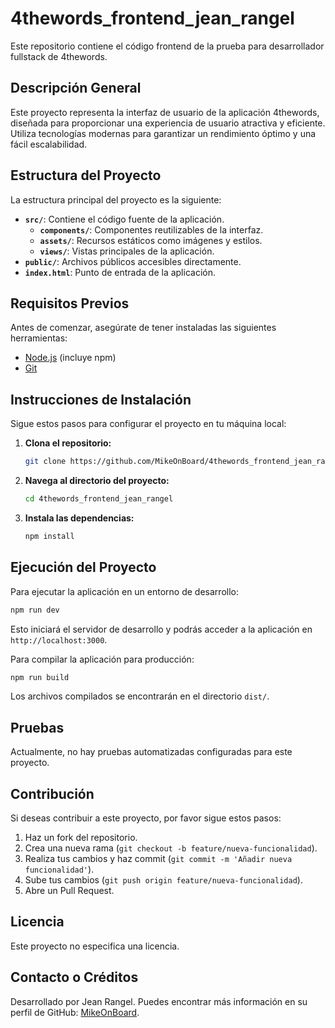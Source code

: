 # 4thewords_frontend_jean_rangel

Este repositorio contiene el código frontend de la prueba para desarrollador fullstack de 4thewords.

## Descripción General

Este proyecto representa la interfaz de usuario de la aplicación 4thewords, diseñada para proporcionar una experiencia de usuario atractiva y eficiente. Utiliza tecnologías modernas para garantizar un rendimiento óptimo y una fácil escalabilidad.

## Estructura del Proyecto

La estructura principal del proyecto es la siguiente:

- **`src/`**: Contiene el código fuente de la aplicación.
  - **`components/`**: Componentes reutilizables de la interfaz.
  - **`assets/`**: Recursos estáticos como imágenes y estilos.
  - **`views/`**: Vistas principales de la aplicación.
- **`public/`**: Archivos públicos accesibles directamente.
- **`index.html`**: Punto de entrada de la aplicación.

## Requisitos Previos

Antes de comenzar, asegúrate de tener instaladas las siguientes herramientas:

- [Node.js](https://nodejs.org/) (incluye npm)
- [Git](https://git-scm.com/)

## Instrucciones de Instalación

Sigue estos pasos para configurar el proyecto en tu máquina local:

1. **Clona el repositorio:**

   ```bash
   git clone https://github.com/MikeOnBoard/4thewords_frontend_jean_rangel.git
   ```

2. **Navega al directorio del proyecto:**

   ```bash
   cd 4thewords_frontend_jean_rangel
   ```

3. **Instala las dependencias:**

   ```bash
   npm install
   ```

## Ejecución del Proyecto

Para ejecutar la aplicación en un entorno de desarrollo:

```bash
npm run dev
```

Esto iniciará el servidor de desarrollo y podrás acceder a la aplicación en `http://localhost:3000`.

Para compilar la aplicación para producción:

```bash
npm run build
```

Los archivos compilados se encontrarán en el directorio `dist/`.

## Pruebas

Actualmente, no hay pruebas automatizadas configuradas para este proyecto.

## Contribución

Si deseas contribuir a este proyecto, por favor sigue estos pasos:

1. Haz un fork del repositorio.
2. Crea una nueva rama (`git checkout -b feature/nueva-funcionalidad`).
3. Realiza tus cambios y haz commit (`git commit -m 'Añadir nueva funcionalidad'`).
4. Sube tus cambios (`git push origin feature/nueva-funcionalidad`).
5. Abre un Pull Request.

## Licencia

Este proyecto no especifica una licencia.

## Contacto o Créditos

Desarrollado por Jean Rangel. Puedes encontrar más información en su perfil de GitHub: [MikeOnBoard](https://github.com/MikeOnBoard).
